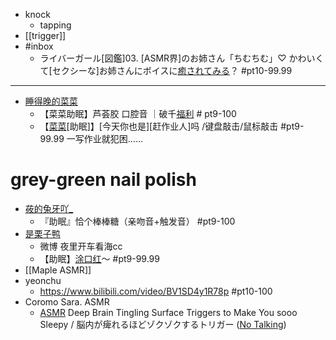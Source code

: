 - knock
    - tapping
- [[trigger]]
- #inbox
    - ライバーガール[図鑑]03. [ASMR界]のお姉さん「ちむちむ」♡ かわいくて[セクシーな]お姉さんにボイスに[癒されてみる](https://livernet.jp/a/4382)？ #pt10-99.99
- ---
- [睡得晚的菜菜](https://space.bilibili.com/35934206)
    - 【菜菜助眠】芦荟胶 口腔音 ｜破千[福利](https://www.bilibili.com/video/BV16h411a73h) # pt9-100
    - 【[菜菜](https://www.bilibili.com/video/BV1cf4y147Hf)[助眠]】[今天你也是][赶作业人]吗 /键盘敲击/鼠标敲击 #pt9-99.99
一写作业就犯困……
# grey-green nail polish
- [莜的兔牙吖_](https://space.bilibili.com/11858931/video)
    - 『助眠』恰个棒棒糖（亲吻音+触发音） #pt9-100
- [是栗子鸭](https://space.bilibili.com/27105049)
    - 微博 夜里开车看海cc
    - 【助眠】[涂口红](https://www.bilibili.com/video/BV1eJ41187qN)～ #pt9-99.99
- [[Maple ASMR]]
- yeonchu
    - https://www.bilibili.com/video/BV1SD4y1R78p   #pt10-100
- Coromo Sara. ASMR
    - [ASMR](https://youtu.be/nFaGm517qeQ) Deep Brain Tingling Surface Triggers to Make You sooo Sleepy / 脳内が痺れるほどゾクゾクするトリガー ([No Talking](https://www.bilibili.com/video/BV19y4y1v7Pm))
